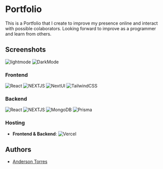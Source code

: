 
# Portfolio

This is a Portfolio that I create to improve my presence online and interact with possible colaborators. Looking forward to improve as a programmer and learn from others.



## Screenshots

![lightmode](https://github.com/And3rsonTorres/AndersonTorres/assets/106359275/45905911-be0f-4201-8549-08ecb4d23c85)
![DarkMode](https://github.com/And3rsonTorres/AndersonTorres/assets/106359275/e111c3fe-0809-465b-82cf-b02b657537c9)




### Frontend
![React](https://img.shields.io/badge/React-20232A?style=for-the-badge&logo=react&logoColor=61DAFB)
![NEXTJS](https://img.shields.io/badge/Next.js-000?logo=nextdotjs&logoColor=fff&style=for-the-badge) 
![NextUI](https://img.shields.io/badge/NextUI-000000?style=for-the-badge&logo=nextui&logoColor=ffff)
![TailwindCSS](https://img.shields.io/badge/tailwindcss-%2338B2AC.svg?style=for-the-badge&logo=tailwind-css&logoColor=white)
### Backend
![React](https://img.shields.io/badge/React-20232A?style=for-the-badge&logo=react&logoColor=61DAFB)
![NEXTJS](https://img.shields.io/badge/Next.js-000?logo=nextdotjs&logoColor=fff&style=for-the-badge) 
![MongoDB](https://img.shields.io/badge/MongoDB-4EA94B?style=for-the-badge&logo=mongodb&logoColor=white)
![Prisma](https://img.shields.io/badge/Prisma-3982CE?style=for-the-badge&logo=Prisma&logoColor=white)

### Hosting

- **Frontend & Backend**:
![Vercel](https://img.shields.io/badge/Vercel-black?style=for-the-badge&logo=vercel&logoColor=white)

## Authors

- [Anderson Torres](https://www.github.com/and3rsontorres)

